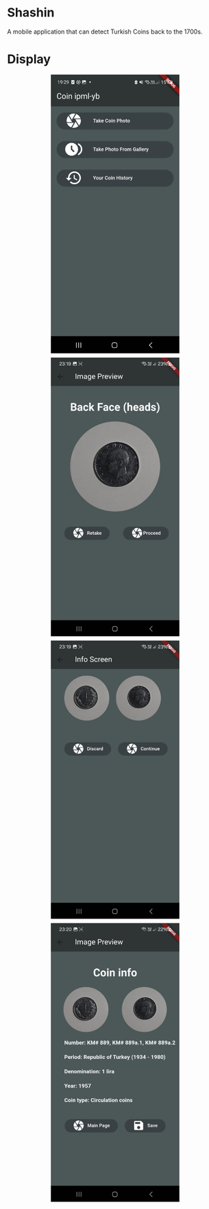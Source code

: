# Shashin

A mobile application that can detect Turkish Coins back to the 1700s.  

# Display

<div style="display: flex; flex-wrap: wrap; gap: 10px; justify-content: center;">
  <img src="./assets/photos/ph1.jpeg" alt="Main Menu" width="300">
  <img src="./assets/photos/ph2.jpeg" alt="Taking Photo" width="300">
  <img src="./assets/photos/ph3.jpeg" alt="Verification" width="300">
  <img src="./assets/photos/ph4.jpeg" alt="Information Display" width="300">
</div>
